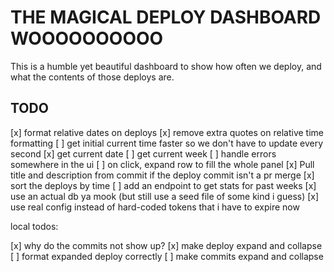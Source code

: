 # THE MAGICAL DEPLOY DASHBOARD WOOOOOOOOOO

This is a humble yet beautiful dashboard to show how often we deploy, and what
the contents of those deploys are.


## TODO

[x] format relative dates on deploys
[x] remove extra quotes on relative time formatting
[ ] get initial current time faster so we don't have to update every second
[x] get current date
[ ] get current week
[ ] handle errors somewhere in the ui
[ ] on click, expand row to fill the whole panel
[x] Pull title and description from commit if the deploy commit isn't a pr merge
[x] sort the deploys by time
[ ] add an endpoint to get stats for past weeks
[x] use an actual db ya mook (but still use a seed file of some kind i guess)
[x] use real config instead of hard-coded tokens that i have to expire now


local todos:

[x] why do the commits not show up?
[x] make deploy expand and collapse
[ ] format expanded deploy correctly
[ ] make commits expand and collapse

